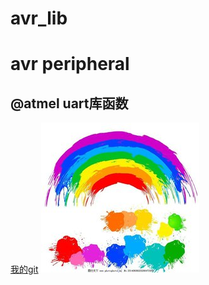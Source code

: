 avr_lib
==============
# avr peripheral
## @atmel uart库函数

[我的git](https://github.com/wkxboot/avr_lib)
![caihong](https://github.com/wkxboot/avr_lib/raw/master/jpg/1.jpg)
